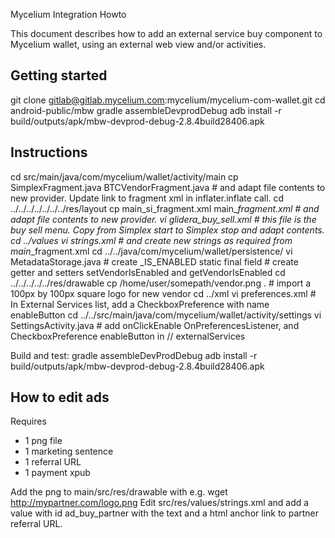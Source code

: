 Mycelium Integration Howto

This document describes how to add an external service buy component to Mycelium wallet, using an external web view and/or activities.

Getting started
---------------

git clone  gitlab@gitlab.mycelium.com:mycelium/mycelium-com-wallet.git
cd android-public/mbw
gradle assembleDevprodDebug
adb install -r build/outputs/apk/mbw-devprod-debug-2.8.4build28406.apk


Instructions
------------
cd src/main/java/com/mycelium/wallet/activity/main
cp SimplexFragment.java BTCVendorFragment.java # and adapt file contents to new provider. Update link to fragment xml in inflater.inflate call.
cd ../../../../../../../res/layout
cp main_si_fragment.xml main_<twolettercodefornewvendor>_fragment.xml # and adapt file contents to new provider.
vi glidera_buy_sell.xml   # this file is the buy sell menu. Copy from Simplex start to Simplex stop and adapt contents.
cd ../values
vi strings.xml # and create new strings as required from main_<vendor>_fragment.xml
cd ../../java/com/mycelium/wallet/persistence/
vi MetadataStorage.java
    # create <VENDOR>_IS_ENABLED static final field
    # create getter and setters setVendorIsEnabled and getVendorIsEnabled
cd ../../../../../res/drawable
cp /home/user/somepath/vendor.png .  # import a 100px by 100px square logo for new vendor
cd ../xml
vi preferences.xml     # In External Services list, add a CheckboxPreference with name enable<Vendor>Button
cd ../../src/main/java/com/mycelium/wallet/activity/settings
vi SettingsActivity.java      # add onClick<Vendor>Enable OnPreferencesListener, and CheckboxPreference enable<Vendor>Button in  // externalServices

Build and test:
gradle assembleDevProdDebug
adb install -r build/outputs/apk/mbw-devprod-debug-2.8.4build28406.apk






How to edit ads
---------------
Requires
- 1 png file
- 1 marketing sentence
- 1 referral URL
- 1 payment xpub

Add the png to main/src/res/drawable with e.g. wget http://mypartner.com/logo.png
Edit src/res/values/strings.xml and add a value with id ad_buy_partner with the text and a html anchor link to partner referral URL.



